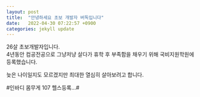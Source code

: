 ```yaml
---
layout: post
title:  "안녕하세요 초보 개발자 버독입니다"
date:   2022-04-30 07:22:57 +0900
categories: jekyll update
---
```


26살 초보개발자입니다. <br>
4년동안 컴공전공으로 그냥저냥 살다가 휴학 후 부족함을 채우기 위해 국비지원학원에 등록했습니다.

늦은 나이일지도 모르겠지만 최대한 열심히 살아보려고 합니다.

#인바디 몸무게 107 헬스등록...#


[jekyll-docs]: https://jekyllrb.com/docs/home
[jekyll-gh]:   https://github.com/jekyll/jekyll
[jekyll-talk]: https://talk.jekyllrb.com/
